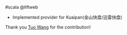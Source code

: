 #scala @liftweb

* Implemented provider for Kuaipan(金山快盘/迅雷快盘)

Thank you [Tuo Wang](https://github.com/tuowangpyp) for the contribution!
